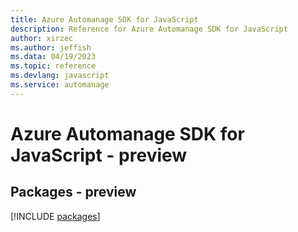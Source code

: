 ```yaml
---
title: Azure Automanage SDK for JavaScript
description: Reference for Azure Automanage SDK for JavaScript
author: xirzec
ms.author: jeffish
ms.data: 04/19/2023
ms.topic: reference
ms.devlang: javascript
ms.service: automanage
---
```

# Azure Automanage SDK for JavaScript - preview
## Packages - preview
[!INCLUDE [packages](automanage-index.md)]